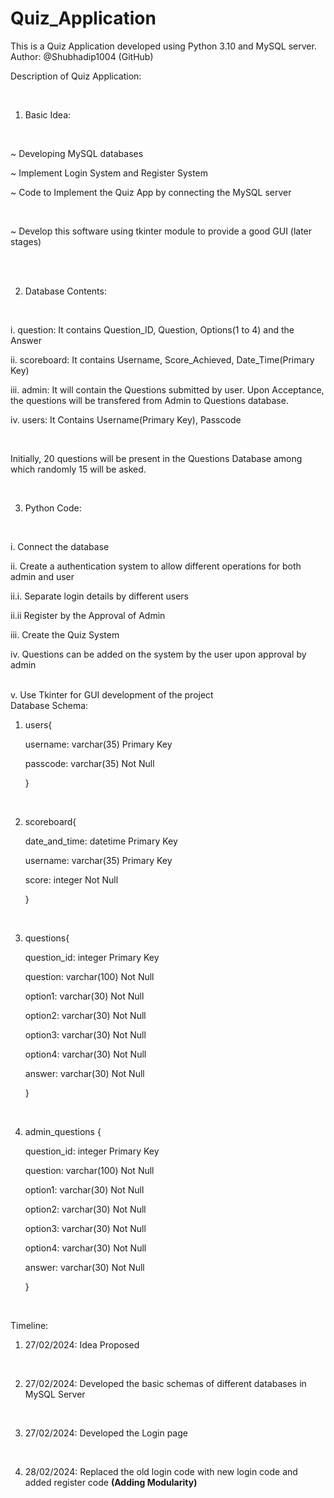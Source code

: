 # Quiz_Application
This is a Quiz Application developed using Python 3.10 and MySQL server.
<br> Author: @Shubhadip1004 (GitHub)

Description of Quiz Application:

<br>

1. Basic Idea:

<br>

~ Developing MySQL databases

~ Implement Login System and Register System

~ Code to Implement the Quiz App by connecting the MySQL server

<br>

~ Develop this software using tkinter module to provide a good GUI (later stages)

<br>

<br>

2. Database Contents:

<br>

 i. question: It contains Question_ID, Question, Options(1 to 4) and the Answer
 
 ii. scoreboard: It contains Username, Score_Achieved, Date_Time(Primary Key)
 
 iii. admin: It will contain the Questions submitted by user. Upon Acceptance, the questions will be transfered from Admin to Questions database.
 
 iv. users: It Contains Username(Primary Key), Passcode

<br>

Initially, 20 questions will be present in the Questions Database among which randomly 15 will be asked.

<br>

3. Python Code:

<br>
   
 i. Connect the database
 
 ii. Create a authentication system to allow different operations for both admin and user
 
   ii.i. Separate login details by different users 
 
   ii.ii Register by the Approval of Admin
 
 iii. Create the Quiz System 
 
 iv. Questions can be added on the system by the user upon approval by admin

 
 <br>
 v. Use Tkinter for GUI development of the project
 
<br>
Database Schema:

<br>

 1. users{
    
	username: varchar(35) Primary Key

	passcode: varchar(35) Not Null

	}
 <br>
 
 2. scoreboard{
    
	date_and_time: datetime Primary Key

  	username: varchar(35) Primary Key
  
  	score: integer Not Null
 
  	}
 <br>
 
 3. questions{
    
	question_id: integer Primary Key

	question: varchar(100) Not Null

	option1: varchar(30) Not Null

	option2: varchar(30) Not Null

	option3: varchar(30) Not Null

	option4: varchar(30) Not Null

	answer: varchar(30) Not Null

	}
  <br>

 4. admin_questions {
    
       question_id: integer Primary Key

       question: varchar(100) Not Null

       option1: varchar(30) Not Null

       option2: varchar(30) Not Null

       option3: varchar(30) Not Null

       option4: varchar(30) Not Null

       answer: varchar(30) Not Null

       }
  
  <br>



Timeline: <br>

1. 27/02/2024: Idea Proposed
  
   <br>
                               
2. 27/02/2024: Developed the basic schemas of different databases in MySQL Server

   <br>

3. 27/02/2024: Developed the Login page

   <br>

4. 28/02/2024: Replaced the old login code with new login code and added register code **(Adding Modularity)**

   <br>


